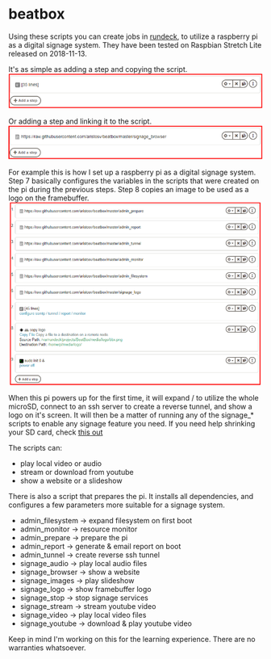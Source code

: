 # beatbox
Using these scripts you can create jobs in [rundeck](https://github.com/rundeck/rundeck), to utilize a raspberry pi as a digital signage system. They have been tested on Raspbian Stretch Lite released on 2018-11-13.

It's as simple as adding a step and copying the script.
![alt text](https://github.com/aristosv/beatbox/blob/master/example1.png)

Or adding a step and linking it to the script.
![alt text](https://github.com/aristosv/beatbox/blob/master/example2.png)

For example this is how I set up a raspberry pi as a digital signage system. Step 7 basically configures the variables in the scripts that were created on the pi during the previous steps. Step 8 copies an image to be used as a logo on the framebuffer.
![alt text](https://github.com/aristosv/beatbox/blob/master/example3.png)

When this pi powers up for the first time, it will expand / to utilize the whole microSD, connect to an ssh server to create a reverse tunnel, and show a logo on it's screen. It will then be a matter of running any of the signage_* scripts to enable any signage feature you need. If you need help shrinking your SD card, check [this out](https://github.com/aristosv/sdshrink)

The scripts can:
- play local video or audio
- stream or download from youtube
- show a website or a slideshow

There is also a script that prepares the pi. It installs all dependencies, and configures a few parameters more suitable for a signage system.

- admin_filesystem -> expand filesystem on first boot
- admin_monitor -> resource monitor
- admin_prepare -> prepare the pi
- admin_report -> generate & email report on boot
- admin_tunnel -> create reverse ssh tunnel
- signage_audio -> play local audio files
- signage_browser -> show a website
- signage_images -> play slideshow
- signage_logo -> show framebuffer logo
- signage_stop -> stop signage services
- signage_stream -> stream youtube video
- signage_video -> play local video files
- signage_youtube -> download & play youtube video

Keep in mind I'm working on this for the learning experience. There are no warranties whatsoever.
